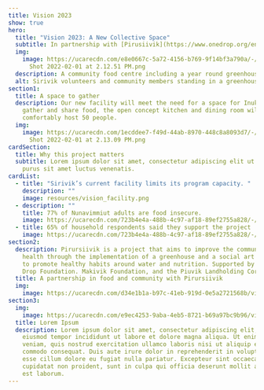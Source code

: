 ```yaml
---
title: Vision 2023
show: true
hero:
  title: "Vision 2023: A New Collective Space"
  subtitle: In partnership with [Pirusiivik](https://www.onedrop.org/en/projects/canada/)
  img:
    image: https://ucarecdn.com/e8e0667c-5a72-4156-b769-9f14bf3a790a/-/crop/2286x1210/8,23/-/preview/Screen
      Shot 2022-02-01 at 2.12.51 PM.png
  description: A community food centre including a year round greenhouse
  alt: Sirivik volunteers and community members standing in a greenhouse
section1:
  title: A space to gather
  description: Our new facility will meet the need for a space for Inukjuamiut to
    gather and share food, the open concept kitchen and dining room will
    comfortably host 50 people.
  img:
    image: https://ucarecdn.com/1ecddee7-f49d-44ab-8970-448c8a8093d7/-/crop/2312x1213/0,113/-/preview/Screen
      Shot 2022-02-01 at 2.13.09 PM.png
cardSection:
  title: Why this project matters
  subtitle: Lorem ipsum dolor sit amet, consectetur adipiscing elit ut aliquam,
    purus sit amet luctus venenatis.
cardList:
  - title: "Sirivik’s current facility limits its program capacity. "
    description: ""
    image: resources/vision_facility.png
  - description: ""
    title: 77% of Nunavimmiut adults are food insecure.
    image: https://ucarecdn.com/723b4e4a-488b-4c97-af18-89ef2755a828/-/resize/400x300/about_staff_placeholder.jpg
  - title: 65% of household respondents said they support the project
    image: https://ucarecdn.com/723b4e4a-488b-4c97-af18-89ef2755a828/-/resize/400x300/about_staff_placeholder.jpg
section2:
  description: Pirursiivik is a project that aims to improve the community’s
    health through the implementation of a greenhouse and a social art program
    to promote healthy habits around water and nutrition. Supported by the One
    Drop Foundation. Makivik Foundation, and the Piuvik Landholding Corporation
  title: A partnership in food and community with Pirursiivik
  img:
    image: https://ucarecdn.com/d34e1b1a-b97c-41eb-919d-0e5a2721568b/vision_veggies.png
section3:
  img:
    image: https://ucarecdn.com/e9ec4253-9aba-4eb5-8721-b69a97bc9b96/vision_container.png
  title: Lorem Ipsum
  description: Lorem ipsum dolor sit amet, consectetur adipiscing elit, sed do
    eiusmod tempor incididunt ut labore et dolore magna aliqua. Ut enim ad minim
    veniam, quis nostrud exercitation ullamco laboris nisi ut aliquip ex ea
    commodo consequat. Duis aute irure dolor in reprehenderit in voluptate velit
    esse cillum dolore eu fugiat nulla pariatur. Excepteur sint occaecat
    cupidatat non proident, sunt in culpa qui officia deserunt mollit anim id
    est laborum.
---
```

